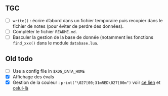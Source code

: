 ## TGC
- [ ] `write()` : écrire d’abord dans un fichier temporaire puis recopier dans
  le fichier de notes (pour éviter de perdre des données).
- [ ] Compléter le fichier `README.md`.
- [ ] Basculer la gestion de la base de donnée (notamment les fonctions
  `find_xxx()` dans le module `database.lua`.

## Old todo
- [ ] Use a config file in `$XDG_DATA_HOME`
- [X] Affichage des évals
- [X] Gestion de la couleur : `print("\027[00;31mRED\027[00m")` voir [ce
  lien](http://lua.2524044.n2.nabble.com/Colored-text-td5297072.html) et
  [celui-là](http://lua-users.org/wiki/AnsiTerminalColors)
